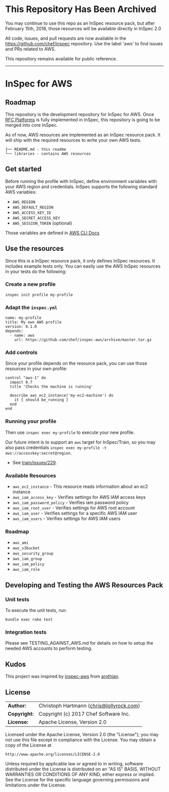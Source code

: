 # This Repository Has Been Archived

You may continue to use this repo as an InSpec resource pack, but after February 15th, 2018, those resources will be available directly in InSpec 2.0

All code, issues, and pull requests are now available in the https://github.com/chef/inspec repository.  Use the label 'aws' to find issues and PRs related to AWS.

This repository remains available for public reference.

---

# InSpec for AWS

## Roadmap

This repository is the development repository for InSpec for AWS. Once [RFC Platforms](https://github.com/chef/inspec/issues/1661) is fully implemented in InSpec, this repository is going to be merged into core InSpec.

As of now, AWS resources are implemented as an InSpec resource pack. It will ship with the required resources to write your own AWS tests.

```
├── README.md - this readme
└── libraries - contains AWS resources
```

## Get started

Before running the profile with InSpec, define environment variables with your AWS region and credentials.  InSpec supports the following standard AWS variables:

- `AWS_REGION`
- `AWS_DEFAULT_REGION`
- `AWS_ACCESS_KEY_ID`
- `AWS_SECRET_ACCESS_KEY`
- `AWS_SESSION_TOKEN` (optional)

Those variables are defined in [AWS CLI Docs](http://docs.aws.amazon.com/cli/latest/userguide/cli-chap-getting-started.html#cli-environment)

## Use the resources

Since this is a InSpec resource pack, it only defines InSpec resources. It includes example tests only. You can easily use the AWS InSpec resources in your tests do the following:

### Create a new profile

```
inspec init profile my-profile
```

### Adapt the `inspec.yml`

```
name: my-profile
title: My own AWS profile
version: 0.1.0
depends:
  - name: aws
    url: https://github.com/chef/inspec-aws/archive/master.tar.gz
```

### Add controls

Since your profile depends on the resource pack, you can use those resources in your own profile:

```
control "aws-1" do
  impact 0.7
  title 'Checks the machine is running'

  describe aws_ec2_instance('my-ec2-machine') do
    it { should be_running }
  end
end
```

### Running your profile

Then use `inspec exec my-profile` to execute your new profile.

Our future intent is to support an `aws` target for InSpec/Train, so you may also pass credentials `inspec exec my-profile -t aws://accesskey:secret@region`.  

* See [train/issues/229](https://github.com/chef/train/issues/229).

### Available Resources

 * `aws_ec2_instance` - This resource reads information about an ec2 instance
 * `aws_iam_access_key` - Verifies settings for AWS IAM access keys
 * `aws_iam_password_policy` - Verifies iam password policy
 * `aws_iam_root_user` - Verifies settings for AWS root account
 * `aws_iam_user` - Verifies settings for a specific AWS IAM user
 * `aws_iam_users` - Verifies settings for AWS IAM users

### Roadmap

 * `aws_ami`
 * `aws_s3bucket`
 * `aws_security_group`
 * `aws_iam_group`
 * `aws_iam_policy`
 * `aws_iam_role`

## Developing and Testing the AWS Resources Pack

### Unit tests

To execute the unit tests, run:

```
bundle exec rake test
```

### Integration tests

Please see TESTING_AGAINST_AWS.md for details on how to setup the needed AWS accounts to perform testing.

## Kudos

This project was inspired by [inspec-aws](https://github.com/arothian/inspec-aws) from [arothian](https://github.com/arothian).

## License

|  |  |
| ------ | --- |
| **Author:** | Christoph Hartmann (<chris@lollyrock.com>) |
| **Copyright:** | Copyright (c) 2017 Chef Software Inc. |
| **License:** | Apache License, Version 2.0 |

Licensed under the Apache License, Version 2.0 (the "License");
you may not use this file except in compliance with the License.
You may obtain a copy of the License at

    http://www.apache.org/licenses/LICENSE-2.0

Unless required by applicable law or agreed to in writing, software
distributed under the License is distributed on an "AS IS" BASIS,
WITHOUT WARRANTIES OR CONDITIONS OF ANY KIND, either express or implied.
See the License for the specific language governing permissions and
limitations under the License.
